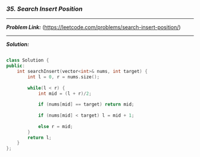 ### ***35. Search Insert Position***

<hr>

***Problem Link:*** (https://leetcode.com/problems/search-insert-position/)

<hr>

***Solution:***

```cpp

class Solution {
public:
    int searchInsert(vector<int>& nums, int target) {
        int l = 0, r = nums.size();
        
        while(l < r) {
            int mid = (l + r)/2;
            
            if (nums[mid] == target) return mid;
            
            if (nums[mid] < target) l = mid + 1;
            
            else r = mid;
        }
        return l;
    }
};

```
